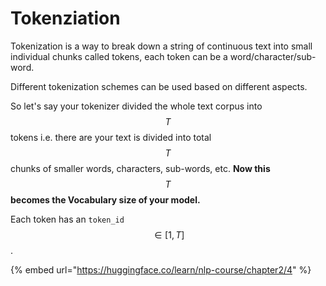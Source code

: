 # Tokenziation

Tokenization is a way to break down a string of continuous text into small individual chunks called tokens, each token can be a word/character/sub-word.&#x20;

Different tokenization schemes can be used based on different aspects.&#x20;

So let's say your tokenizer divided the whole text corpus into $$T$$ tokens i.e. there are your text is divided into total $$T$$chunks of smaller words, characters, sub-words, etc. **Now this** $$T$$ **becomes the Vocabulary size of your model.**&#x20;

Each token has an `token_id` $$\in [1, T]$$.&#x20;

{% embed url="https://huggingface.co/learn/nlp-course/chapter2/4" %}

